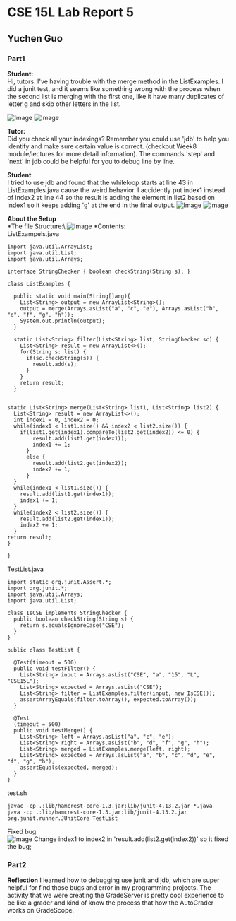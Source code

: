 # CSE 15L Lab Report 5
## Yuchen Guo

### Part1
**Student:**\
Hi, tutors. I've having trouble with the merge method in the ListExamples. I did a junit test, and it seems like something wrong with the process when the second list is merging with the first one, like it have many duplicates of letter g and skip other letters in the list. 

![Image](OGcode.png)
![Image](Symptom.png)

**Tutor:**\
Did you check all your indexings? Remember you could use 'jdb' to help you identify and make sure certain value is correct.  (checkout Week8 module/lectures for more detail information). The commands 'step' and 'next' in jdb could be helpful for you to debug line by line.

**Student**\
I tried to use jdb and found that the whileloop starts at line 43 in ListExamples.java cause the weird behavior. I accidently put index1 instead of index2 at line 44 so the result is adding the element in list2 based on index1 so it keeps adding 'g' at the end in the final output. 
![Image](jdb1.png)
![Image](jdb2.png)

**About the Setup**\
*The file Structure:\ ![Image](fileStr.png)
*Contents:\
ListExampels.java
```
import java.util.ArrayList;
import java.util.List;
import java.util.Arrays;

interface StringChecker { boolean checkString(String s); }

class ListExamples {

  public static void main(String[]arg){
    List<String> output = new ArrayList<String>();
    output = merge(Arrays.asList("a", "c", "e"), Arrays.asList("b", "d", "f", "g", "h"));
    System.out.println(output);
  }

  static List<String> filter(List<String> list, StringChecker sc) {
    List<String> result = new ArrayList<>();
    for(String s: list) {
      if(sc.checkString(s)) {
        result.add(s);
      }
    }
    return result;
  }


static List<String> merge(List<String> list1, List<String> list2) {
  List<String> result = new ArrayList<>();
  int index1 = 0, index2 = 0;
  while(index1 < list1.size() && index2 < list2.size()) {
    if(list1.get(index1).compareTo(list2.get(index2)) <= 0) {
        result.add(list1.get(index1));
        index1 += 1;
      }
      else {
        result.add(list2.get(index2));
        index2 += 1;
      }
  }
  while(index1 < list1.size()) {
    result.add(list1.get(index1));
    index1 += 1;
  }
  while(index2 < list2.size()) {
    result.add(list2.get(index1));
    index2 += 1;
  }
return result;
}
 
}
```
TestList.java
```
import static org.junit.Assert.*;
import org.junit.*;
import java.util.Arrays;
import java.util.List;

class IsCSE implements StringChecker {
  public boolean checkString(String s) {
    return s.equalsIgnoreCase("CSE");
  }
}

public class TestList {

  @Test(timeout = 500)
  public void testFilter() {
    List<String> input = Arrays.asList("CSE", "a", "15", "L", "CSE15L");
    List<String> expected = Arrays.asList("CSE");
    List<String> filter = ListExamples.filter(input, new IsCSE());
    assertArrayEquals(filter.toArray(), expected.toArray());
  }

  @Test
  (timeout = 500)
  public void testMerge() {
    List<String> left = Arrays.asList("a", "c", "e");
    List<String> right = Arrays.asList("b", "d", "f", "g", "h");
    List<String> merged = ListExamples.merge(left, right);
    List<String> expected = Arrays.asList("a", "b", "c", "d", "e", "f", "g", "h");
    assertEquals(expected, merged);
  }
}

```
test.sh
```
javac -cp .:lib/hamcrest-core-1.3.jar:lib/junit-4.13.2.jar *.java
java -cp .:lib/hamcrest-core-1.3.jar:lib/junit-4.13.2.jar org.junit.runner.JUnitCore TestList
```

Fixed bug:\
![Image](fixed.png)
Change index1 to index2 in 'result.add(list2.get(index2))' so it fixed the bug;


### Part2
**Reflection**
I learned how to debugging use junit and jdb, which are super helpful for find those bugs and error in my programming projects. The activity that we were creating the GradeServer is pretty cool experience to be like a grader and kind of know the process that how the AutoGrader works on GradeScope. 
